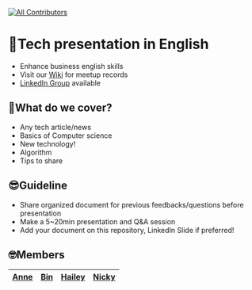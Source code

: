 [![All Contributors](https://img.shields.io/badge/all_contributors-4-orange.svg?style=flat-square)](#members)

# 🎉Tech presentation in English
- Enhance business english skills
- Visit our [Wiki](https://github.com/ready-techie/presentation-en/wiki) for meetup records
- [LinkedIn Group](https://www.linkedin.com/groups/13966089/) available

## 🤔What do we cover?
- Any tech article/news
- Basics of Computer science
- New technology!
- Algorithm
- Tips to share

## 😎Guideline
- Share organized document for previous feedbacks/questions before presentation
- Make a 5~20min presentation and Q&A session
- Add your document on this repository, LinkedIn Slide if preferred!

## 🤓Members
| [Anne](https://github.com/AnneMayor) | [Bin](https://github.com/vivabin) | [Hailey](https://github.com/hailey99) | [Nicky](https://github.com/wooooooood) |
| :---: | :---: | :---: | :---: |
